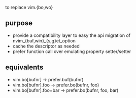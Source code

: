 
to replace vim.{bo,wo}

## purpose
* provide a compatibility layer to easy the api migration of nvim_{buf,win}_{s,g}et_option
* cache the descriptor as needed
* prefer function call over emulating property setter/setter 

## equivalents
* vim.bo[bufnr]         -> prefer.buf(bufnr)
* vim.bo[bufnr].foo     -> prefer.bo(bufnr, foo)
* vim.bo[bufnr].foo=bar -> prefer.bo(bufnr, foo, bar)
